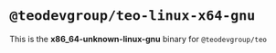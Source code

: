 # `@teodevgroup/teo-linux-x64-gnu`

This is the **x86_64-unknown-linux-gnu** binary for `@teodevgroup/teo`
